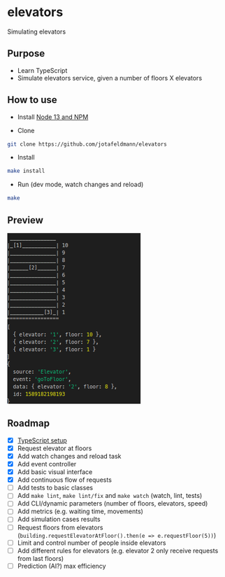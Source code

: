 # elevators
Simulating elevators

## Purpose

- Learn TypeScript
- Simulate elevators service, given a number of floors X elevators

## How to use

- Install [Node 13 and NPM](https://nodejs.org/en/download/)

- Clone
```bash
git clone https://github.com/jotafeldmann/elevators
```

- Install
```bash
make install
```

- Run (dev mode, watch changes and reload)
```bash
make
```

## Preview

![Preview](docs/preview.png)

## Roadmap

- [x] [TypeScript setup](https://www.typescriptlang.org/docs/handbook)
- [x] Request elevator at floors
- [x] Add watch changes and reload task
- [x] Add event controller
- [x] Add basic visual interface
- [x] Add continuous flow of requests
- [ ] Add tests to basic classes
- [ ] Add `make lint`, `make lint/fix` and `make watch` (watch, lint, tests)
- [ ] Add CLI/dynamic parameters (number of floors, elevators, speed)
- [ ] Add metrics (e.g. waiting time, movements)
- [ ] Add simulation cases results
- [ ] Request floors from elevators (`building.requestElevatorAtFloor().then(e => e.requestFloor(5))`)
- [ ] Limit and control number of people inside elevators
- [ ] Add different rules for elevators (e.g. elevator 2 only receive requests from last floors)
- [ ] Prediction (AI?) max efficiency
